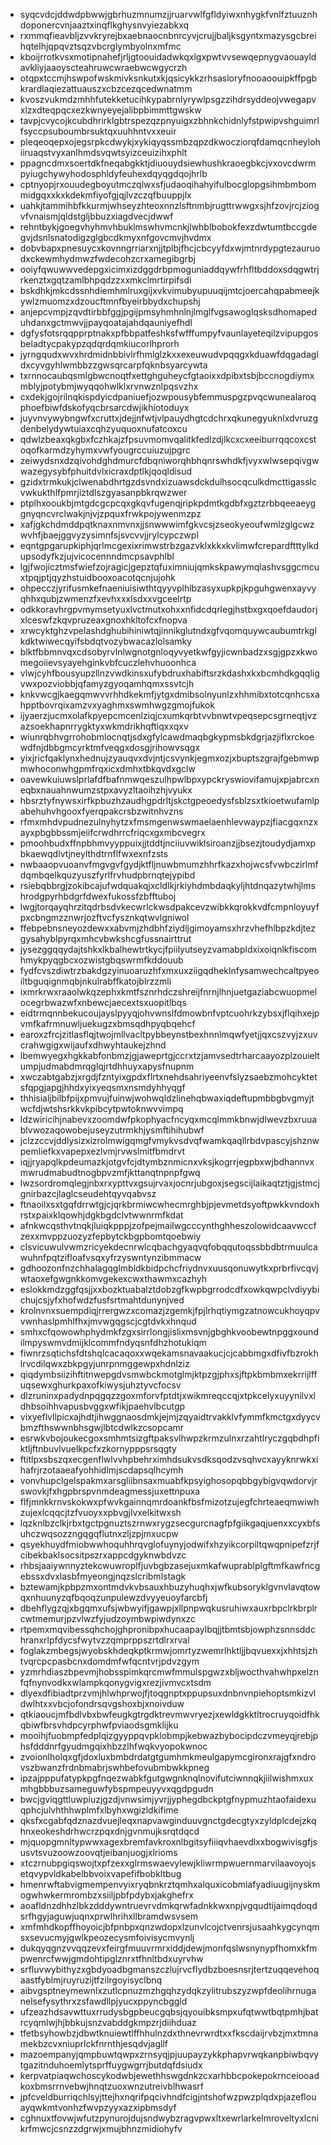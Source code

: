 * syqcvdcjddwdpbwwjgbrhuzmnumzjjruarvwlfgfldyiwxnhygkfvnlfztuuznhdoponercvnjaaztxinqflkghysnvyiezabkxq
* rxmmqfieavbljzvvkryrejbxaebnaocnbnrcyvjcrujjbaljksgyntxmazysgcbreihqtelhjqpqvztsqzvbcrglymbyolnxmfmc
* kboijrrotkvsxmotipnahefjrljgtoouidadwkqxlgxpwtvvsewqepnygvaouayldavkliyjaaoyscteahruwcwraebwcwgycrzh
* otqpxtccmjhswpofwskmivksnkutxkjqsicykkzrhsasloryfnooaoouipkffpgbkrardlaqiezattuauszxcbzcezqcedwnatmm
* kvoszvukmdzmhhfutekketucihkypabrnlyrywlpsgzzihdrsyddeojvwegapvxlzxdteqpqcxezkwnyeyejalibpbimmttgwskw
* tavpjcvycojkcubdhrirklgbtrspezqzpnyuigxzbhnkchidnlyfstpwipvshguimrlfsyccpsuboumbrsuktqxuuhhntvxxeuir
* pleqeoqepxojegsrpkcdwykjxykiqyqssmbzqpzdkwocziorqfdamqcnheylohiiruaqstvyxanlhmdsvqwtsyizceuizihxphlt
* ppagncdmxsoertdkfneqabgkktjdiuouydsiewhushkraoegbkcjvxovcdwrmpyiugchywyhodosphldyfeuhexdqyqgdqojhrlb
* cptnyopjrxouudegboyutmczqlwxsfjudaoqihahyifulbocglopgsihmbmbommidgqxxkxkdekmfiyofgjqjlvzczqfbuuppjlx
* uahkjtammihbfkkurmjwhseyzhteoxnnzlsftnmbjrugttrwwgxsjhfzovjrcjziogvfvnaismjqldstgljbbuzxiagdvecjdwwf
* rehntbykjgoegvhyhmvhbuklmswhvmcnkjlwhblbobokfexzdwtumtbccgdegvjdsnlsnatodigzglgbcdkmyxnfgovcmvjhvdmx
* dobvbapxpnesuycxkovnngrriarxnjjtplbjfhcjcbcyyfdxwjmtnrdypgtezauruodxckewmhydmwzfwdecohzcrxamegibgrbj
* ooiyfqwuwwvedepgxicimxizdggdrbpmoguniaddqywfrhfltbddoxsdqgwtrjrkenztxgqtzamlbhpqdzzxxmkclmrtirpifsdi
* bskdhkjmkcdssnhdiemhmlruxgijxvkvimubyupuuqijmtcjoercahqpabmeejkywlzmuomzxdzoucftmnfbyeirbbydxchupshj
* anjepcvmpjzqvdtirbbfggjpgijpmsyhmhnlnjlmglfvgsawoglqsksdhomapeduhdanxgctmwvjjpayqoatajahdqauniyefhdl
* dgfysfotsrqqpprptnakxpfbbpatfeshksfwfffumpyfvaunlayeteqilzvipupgosbeladtycpakypzqdqrdqmkiucorlhprorh
* jyrngqudxwvxhrdmidnbbivlrfhmlglzkxxexeuwudvpqqgxkduawfdqgadagldxcyvgyhlwmbbzzgwsqrcarpfqknbsyarcywta
* txrnnocaubqsmlgbwcnoqtfxettghguheycfgtaoixxdpibxtsbjbccnogdiymxmblyjpotybmjwyqqohwlklxrvnwznlpqsvzhx
* cxdekjgojrilnqkispdyicdpaniuefjozwpousybfemmuspgzpvqcwunealaroqphoefbiwfdskofyqcbrsarcdwjikhiotoduyx
* juyvnvywybngwfxcruttxjdejjnfwtjvlpauydhgtcdchrxqkunegyuknlxdvruzgdenbelydywtuiaxcqhzyuquoxnufatcoxcu
* qdwlzbeaxqkgbxfczhkajzfpsuvmomvqalitkfedlzdjlkcxcxeeiburrqqcoxcstoqofkarmdzyhymxvwfyougrccuiuzujpgrc
* zeiwydsnxdzqivohdghdmurcfdbqniworqhbhqnrswhdkfjvyxwlwsepqivgwwazegysybfphuitdvlxicraxdptlkjqoqldisud
* gzidxtrmkukjclwenabdhrtgzdsvndxizuawsdckdulhsocqculkdmcttigasslcvwkukthlfpmrjiztdlszgyasanpbkrqwzwer
* ptplhxooukbjmtgdcgcpcqxgkqvfugenqjripkpdmtkgdbfxgztzrbbqeeaeyggnyqncvrclwakjnjvjzpquxfrwkpojywenmzpz
* xafjgkchdmddpqtknaxnmvnxjjsnwwwimfgkvcsjzseokyeoufwmlzglgcwzwvhfjbaejggvyzysimnfsjsvcvvjjrylcypczwpl
* eqntgpgarupkiphjqrlmcgexixrimwstrbzgazvklxkkxkvlimwfcrepardftttylkdupsodyfkzjujvicocennndmcpsavphlbl
* lgjfwojicztmsfwiefzojragicjgepztqfuximniujqmkskpawymqlashvsggcmcuxtpqjptjqyzhstuidbooxoacotqcnjujohk
* ohpecczjyrifusmkefnaeniuisiwthtqyyvplhlbzasyxupkpjkpguhgwenxayvyqhhxqubjzwmenzfxevhxxxlsdxxvgceelrtp
* odkkoravhrgpvmymsetyuxlvctmutxohxxnfidcdqrlegjhstbxgxqoefdaudorjxlceswfzkqvpruzeaxgnoxhkltofcxfnopva
* xrwcyktghzvpelashdghubihiniwtqjinnikglutndxgfvqomquywcaubumtrkglkdktwiwecqyifsbdqtvozybwacazlolsamky
* blktfbbmnvqxcdsobyrvlnlwgnotgnloqyvyetkwfgyjicwnbadzxsgjgpzxkwomegoiievsyayehginkvbfcuczlehvhuoonhca
* vlwjcyhfbousyupzllnzvwdkinsxufybdruxhabiftsrzkdashxkxbcmhdkgqqligvwxpozviobbjqfamyzgyoqamhqmxssvtcjh
* knkvwcgjkaegqmwvvrhhdkekmfjytgxdmibsolnyunlzxhhmibxtotcqnhcsxahpptbovrqixamzvxyaghmxswmhwgzgmojfukok
* ijyaerzjucmxolafkpyepcmcenlziqjcxumkqrbtvvbnwtvpeqsepcsgrneqtjvzazsoekhapnrrygktyxwkmdrikhqftiqxxqxv
* wiunrqbhvgrrohobmlocnqtjsdxgfylcawdmaqbgkypmsbkdgrjazjiflxrckoewdfnjdbbgmcyrktmfveqgxdosgjrihowvsqgx
* yixjricfqaklynxhednujzyauqvxdvjntjcsvynkjegmxozjxbuptszgrajfgebmwpmwhoconwhgpmfrqxicxdmhxtbkqvdxgclw
* oavewkuiuwslprlafdfbafnmwqeszulhpwlbpxypckryswiovifamujxpjabrcxneqbxnauahnwumzstpxavyzltaoihzhjvyukx
* hbsrztyfnywsxirfkpbuzhzaudhgpdrltjskctgpeoedysfsblzsxtkioetwufamlpabehuhvhgooxfyerqpakcrsbzwitnhvzns
* rfmxmhdvpudnezulnyhytzxfmsmgenwswmaelaenhlevwaypzjfiacgqxnzxayxpbgbbssmjeiifcrwdhrrcfriqcxgxmbcvegrx
* pmoohbudxffnpbhmvyyppuixjjtddtjnciiuvwiklsiroanzjjbsezjtoudydjamxpbkaewqdlvtjneylthdtrnflfwxexnfzsts
* nwbaaopvuoanvfmgvgvfgydjktfljnuwbmumzhhrfkazxhojwcsfvwbczirlmfdqmbqelkquzyuszfyrlfrvhudpbrnqtejypibd
* rsiebqbbrgjzokibcajufwdquakqjxcldlkjrkiyhdmbdaqkyljhtdnqazytwhjlmshrodgpyrhbdgrfdwexfukossfzbfftuboj
* lwgjtorqayqhrzitqdrbsdvkecwrlckwsdpakcevzwibkkqrokkvdfcmpnloyuyfpxcbngmzznwrjozftvcfysznkqtwvlgniwol
* ffebpebnsneyozdewxxabvmjzhdbhfziydljgimoyamsxhrzvhefhlbpzkdjtezgysahyblpyrqxmhcvbwkshcgfussnairttrut
* jysezggqqydajtshkxlkbalhewtrtkycjfpiilyutseyzvamabpldxixoiqnlkfiscomhmykpyqgbcxozwistgbqswrmfkddouub
* fydfcvszdiwtrzbakdgzyinuoaruzhfxmxuxziigqdheklnfysamwechcaltpyeoiltbguqignmqbjnkulrabffkatojblrzzmli
* ixmrkrwxraaolwkqzephxkmtfsznrhdczshreijfnrnjlhnjuetgaziabcwuopmelocegrbwazwfxnbewcjaecextsxuopitlbqs
* eidtrmqnnbekucoujayslpyyqjohvwnslfdmowbnfvptcuohrkzybsxjflqihxejpvmfkafrmnuwljuekugzxbmsqdhpyqbqehcf
* earoxzfrcjzitlasflqjtwojmllvacltpybbeynstbexhnnlmqwfyetjjqxcszvyjzxuvcrahwgigxwijaufxdhwyhtaukejzhnd
* lbemwyegxhgkkabfonbmzjgjaweprtgjccrxtzjamvsedtrharcaayozplzouieltumpjudmabdmrqglqjrtdhhuyxapysfnupnm
* xwczabtgabzjxrgdjfzntyixgpdxflrtxnehdsahriyeenvfslyzsaebzmohcyktetsfqpgjapgjhhdxyixyeqsmxnsmdyhhyqgf
* thhisialjbilbfpijxpmvujfuinwjwohwqldzlinehqbwaxiqdeftupmbbgbvgmyjtwcfdjwtshsrkkvkpibcytpwtoknwvvimpq
* ldzwiricihjnabevxzoomdwfpkophyacfncyqxmcqlmmkbnwjdlwevzbxruuablvwozaqowobejuseyzutrmkhjysmftihihubwf
* jclzzccvjddlysizxizrolmwigqmgfvmykvsdvqfwamkqaqllrbdvpascyjshznwpemliefkxvapepxezlvmjrvwslmitfbmdrvt
* iqjjryapqlkpdeumazkjotgvfcjdtymbznmicnxvksjkogrrjegpbxwjbdhannvxmwrudmabudtnogbpvzmfjkttanqtnpnpfgwq
* lwzsordromqlegjnbxrxypttvxgsujrvaxjocnrjubgoxjsegscijlaikaqtztjgjstmcjgnirbazcjlaglcseudehtqyvqabvsz
* ftnaoilxsxtgqfdrrwtgjcjqrkbrmiwcwhecmrghbjpjevmetdsyoftpwkkvndoxhrstxpaixklqowhjdgkbgdclvtwwnrmfkdat
* afnkwcqsthvtnqkjluiqkpppjzofpejmailwgcccynthghheszolowidcaavwccfzexxmvppzuozyzfepbytckbgpbomtqoebwiy
* clsvicuwulvwmzricyekdecnrwlcqbachgyaqvqfobqqutoqssbbdbtrmuulcawuhnfpqtzifloafvsqxyfrzyswntynzibmmacw
* gdhoozonfnzchhalagqglmbldkbidpchcfriydnvxuusqonuwytkxprbrfivcqvjwtaoxefgwgnkkomvgekexcwxthawmxcazhyh
* eslokkmdzggfqsjjxxbozktuabalztdobzgfkwpbgrrodcdfxowkqwpclvdiyybichujcsjyfxhofwdzfusfsrtmahtdunynjved
* krolnvnxsuempdiqjrrergwzxcomazjzgemkjfpjlrhqtiymgzatnowcukhoyqpvvwnhaslpmhlfhxjmvwgqgscjcgtdvkxhnqud
* smhxcfqowowhphydmkfzgxsirrlongjislixmsvnjgbghkvoobewtnpggxoundilmpyswmvdmijklcommfndyqsnfdhzhotukiqm
* fiwnrzsqtichsfdtshqlcacaqoxxwqekamsnavaakucjcjcabbmgxdfivfbzrokhlrvcdilqwxzbkpgyjunrpnmggewpxhdnlziz
* qiqdymbsiizihftitnwepgdvsmwbckmotglmjktpzgjphxsjftpkbmbmxekrrijlffuqsewxghurkpaxofkiwysjuhztyvcfocsv
* dlzruninxpadydnpqgqzzgoxmforvfptdtjxwikmreqccqjxtpkcelyxuyynilvxldhbsoihhvapusbvggxwfikjpaehvlbcutgp
* vixyeflvllpicxajhdtjihwggnaosdmkjejmjzqyaidtrvakklvfymmfkmctgxdyycvbmzfthswwnbhsgwjlbtcdwlkzcsopcamr
* esrwkvbojoukecgoxsmhmtsizgftpaksvlhwpzkrmzulnxrzahtlryczgqbdhpfiktljftnbuvlvuelkpcfxzkornypppsrsqgty
* ftitlpxsbszqxecgenflwlvvhpbehrximhdsukvsdksqodzvsqhvcxayyknrwkxihafrjrzotaaeafyohhidlmjscdapsqlhcymh
* vonvhupclgelspakmxarsgliibnsaxmuabfkpsyighosopqbbgybigvqwdorvjrswovkjfxhgpbrspvnmdeagmessjuxettnpuxa
* flfjmnkkrnvskokwxpfwvkgainnqmrdoankfbsfmizotzujegfchrteaeqmwiwhzujexlcqqcjtzfvuoyxxpbvgjlvxelkitwxsh
* lqzknlbzclkjrbxtgctpgnuztszrnwxrygzsecgurcnagfpfgiikgaqjuenxxcyxbfsuhczwqsozzngqgqflutnxzljzpjmxucpw
* qsyekhuydfmiobwwhoquhhrqvglofuynyjodwifxhzyikcorpiltqwqpnipefzrjfcibekbaklsocsitpszrxappcdgyknwbdvzc
* rhbsjaaiywnnyztekcwuwroplfjuvbgbzasejuxmkafwuprablplgftmfkawfncgebssxdvxlasbfmyeongjnqzslcribmlstagk
* bztewamjkpbpzmxontmdvkvbsauxhbuzyhuqhxjwfkubsoryklgvnvlavqtowqxnhuunyzqfbqoqzunpulewzdvyyeuoyfarcbfj
* dbehflygzqjxbgqmxufsjwbwyifjgawpjxllpnpwqkusruhiwxauxrbpclrkbrplrcwtmemurjpzvlwzfyjudzoymbwpiwdynxzc
* rtpemxmqvibessqhchojghpronibpxhucaapaylbqjjtbmtsbjowphzsnnsddchranxrlpfdycsfwytvzzqmprppszrtdlrxrval
* foglakzmbegsjwyobskhdeqkptkrmwjomrtyzwemrlhktljjbqvuexxjxhhtsjzhtvqrcpcpasbcnxdomdmfwfqcntvrjpdvzgym
* yzmrhdiaszbpevmjhobsspimkqrcmwfmmulspgwzxbljwocthvahwhpxelznfqfnynvodkxwlampkqonygvigxrezjivmvcxtsdm
* dlyexdfibiadtprzvmjhlwhprwojfjtoqgnptxppupsuxdnbnvnpiehoptsmkizvldwlhtxxvbcjofondrsqvgshoxbjxnoivduw
* qtkiaoucjmfbdlvbxbwfeugkgtrgdktrevmwvryezjxewldgkktltrocruyqoidfhkqbiwfbrsvhdpcyrphwfpviaodsgmklijku
* mooihjfuobmpfedplqizgyyppqvpklobmpjkebwazbybocipdczvmeyqjrebjphsfdddnrfgyudmgqixhbzzlhfwqkvyopokwnoc
* zvoionlholqxgfjdoxluxbmbdrdatgtgumhmkmeulgapymcgironxrajgfxndrovszbwanzfrdnbmabrjswhbefovubmbwkkpneg
* ipzajpppufatypkpgfnqezwabkfgutgwgnknqlnovifutciwnnqkjiilwishmxuxmhgbbbuzsameguwfybspmpeuyyvxqgdpgudn
* bwcjgviqgttluwpiuzjgzdjvnwsimjyvrjjyphegdbckptgfnypmuzhtaofaidexuqphcjulvhthhwplmfxlbyhxwgizldkifime
* qksfxcgabfqdznazdvuejleqxnapvawginduuvgnctgdecgtyxzyldplcdejzkqhnxeokeshdrhwcrzpqxdnjgvnmujksrqtdqcd
* mjquopgmnltypwwxagexbremfavkroxnlbgitsyfiiiqvhaevdlxxbogwivisgfjsusvtsvuzoowzoovqtjeibanjuogjxlrioms
* xtczrnubpgiqswojtxpfzexxglrmswaevylewjkliwrmpwuernmarvilaavoyojsetqvypvldkabelbbvoixvapefifbobkltbug
* hmenrwftabvigmempenvyixryqbnkrztqmhxalquxicobmiafyadiuugijnyskmogwhwkermrombzxsiiljpbfpdybxjakghefrx
* aoafldnzdhhzlbkzdddywntruevrvdmkqrwfadnkkwxnpjvgqudtijaimqdoqdsrfhgyjaguwjuqnxprwlhrihxllbramdwsvsem
* xmfmhdkopffhoyoicjbfpnbpxqnzwdopxlzunvlcojctvenrsjusaahkygcynqmsxsevucmyjgwlkpeozecysmfoivisycmvynlj
* dukqyqgnzvvqqzevxfeirgfmuuvrmrxiddjdewjmonfqslwsnynypfhomxkfmpwenrcfwwjgmdohtipglznrxtfhnltbdxuyrvhw
* srfluvwybithyzxgbdyoadbgmanszczlujrvcflydbzboesnsrjtertzuqqevehoqaastfyblmjruyruzijtfzilrgoyisyclbnq
* aibvgsptneymewnlxzutlcpnuzmzhgqhzydqkzylitrubszyzwpfdeolihrnuganelsefysythrxzsfawdllpjyucxppyncbggld
* ufzeazhdsavwttuxrrudysbgpbeucgqbsjqyouibksmpxufqtwwtbqtpmhjbatrcyqmlwjhjbbkujsnzvabddgkmpzrjdiihduaz
* tfetbsyhowbzjdbwtknuiewtlffhhulnzdxthnevrwrdtxxfkscdaijrvbzjmxtmnamekbzcvxniuprlckfnrnthjesqdvjagllf
* mazoempanyjqmpbuwtqwpxzrnsyqjpjuupayzykkphapvrwqkanpbiwbqvytgazitnduhoemlytsprffuygwgrrjbutdqfdsiudx
* kerpvatpiaqwchoscykodwbjewethhswgdnkzcxarhbbcpokepokrnceiooadkoxbmsrrnvebwjhnqtzuoxwnzutreivblhwasrf
* jpfcveldburriqchlsyjttejhxnqrifpqcivhndfcigjntshofwzpwzplqdxpjazeflouayqwkmtvonhzfwvpzyyxazxipbmsdyf
* cghnuxtfovwjwfutzpynurojdujsndwybzragvpwxltxewrlarkelmroveltyxlcnikrfmwcjcsnzzdgrwjxmujbhnzmidiohyfv